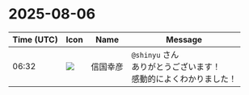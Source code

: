 # 2025-08-06

|Time (UTC)|Icon|Name|Message|
|---|---|---|---|
|06:32|![](https://avatars.slack-edge.com/2022-08-21/3992344751120_5c9be0c9169540de7e40_72.jpg)|信国幸彦|`@shinyu` さん<br>ありがとうございます！<br>感動的によくわかりました！|
